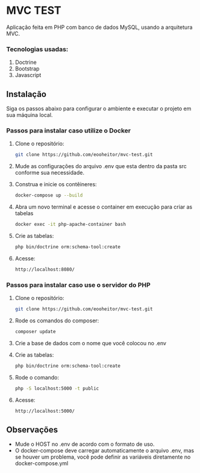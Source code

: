 # MVC TEST
Aplicação feita em PHP com banco de dados MySQL, usando a arquitetura MVC. 

### Tecnologias usadas:

1. Doctrine
2. Bootstrap
3. Javascript

## Instalação

Siga os passos abaixo para configurar o ambiente e executar o projeto em sua máquina local.

### Passos para instalar caso utilize o Docker

1. Clone o repositório:
   ```bash
   git clone https://github.com/eooheitor/mvc-test.git

2. Mude as configurações do arquivo .env que esta dentro da pasta src conforme sua necessidade.

3. Construa e inicie os contêineres:
   ```bash
   docker-compose up --build
4. Abra um novo terminal e acesse o container em execução para criar as tabelas
   ```bash
   docker exec -it php-apache-container bash
5. Crie as tabelas:
   ```bash
   php bin/doctrine orm:schema-tool:create
6. Acesse:
   ```bash
   http://localhost:8080/

### Passos para instalar caso use o servidor do PHP
1. Clone o repositório:
   ```bash
   git clone https://github.com/eooheitor/mvc-test.git
2. Rode os comandos do composer:
   ```bash
   composer update
3. Crie a base de dados com o nome que você colocou no .env

4. Crie as tabelas:
   ```bash
   php bin/doctrine orm:schema-tool:create
5. Rode o comando:
   ```bash
   php -S localhost:5000 -t public
6. Acesse:
   ```bash
   http://localhost:5000/

## Observações
- Mude o HOST no .env de acordo com o formato de uso.
- O docker-compose deve carregar automaticamente o arquivo .env, mas se houver um problema, você pode definir as variáveis diretamente no docker-compose.yml
